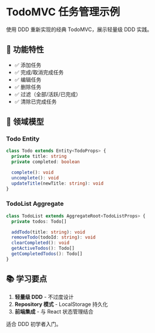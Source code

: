 # TodoMVC 任务管理示例

使用 DDD 重新实现的经典 TodoMVC，展示轻量级 DDD 实践。

## 🎯 功能特性

- ✅ 添加任务
- ✅ 完成/取消完成任务
- ✅ 编辑任务
- ✅ 删除任务
- ✅ 过滤（全部/活跃/已完成）
- ✅ 清除已完成任务

## 📐 领域模型

### Todo Entity

```typescript
class Todo extends Entity<TodoProps> {
  private title: string
  private completed: boolean

  complete(): void
  uncomplete(): void
  updateTitle(newTitle: string): void
}
```

### TodoList Aggregate

```typescript
class TodoList extends AggregateRoot<TodoListProps> {
  private todos: Todo[]

  addTodo(title: string): void
  removeTodo(todoId: string): void
  clearCompleted(): void
  getActiveTodos(): Todo[]
  getCompletedTodos(): Todo[]
}
```

## 📚 学习要点

1. **轻量级 DDD** - 不过度设计
2. **Repository 模式** - LocalStorage 持久化
3. **前端集成** - 与 React 状态管理结合

适合 DDD 初学者入门。
